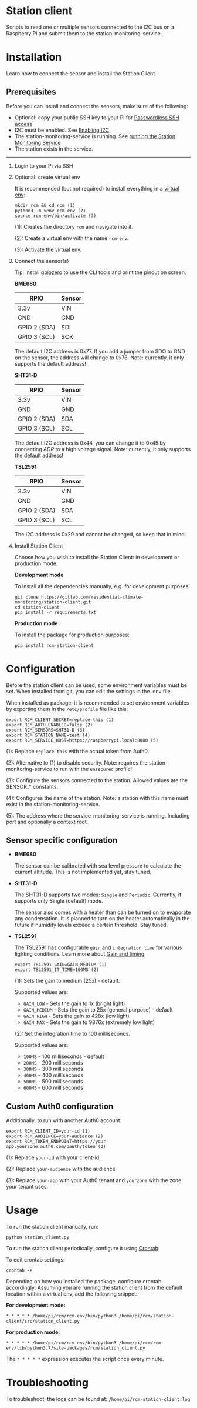 # Station client

Scripts to read one or multiple sensors connected to the I2C bus on a Raspberry Pi and submit them to the station-monitoring-service.

# Installation

Learn how to connect the sensor and install the Station Client.

## Prerequisites

Before you can install and connect the sensors, make sure of the following:

* Optional: copy your public SSH key to your Pi for [Passwordless SSH access]
* I2C must be enabled. See [Enabling I2C]
* The station-monitoring-service is running. See [running the Station Monitoring Service]
* The station exists in the service.

---

1. Login to your Pi via SSH

2. Optional: create virtual env

    It is recommended (but not required) to install everything in a [virtual env]:
    
    ```shell script
    mkdir rcm && cd rcm (1)
    python3 -m venv rcm-env (2)
    source rcm-env/bin/activate (3)
    ```
    
    (1): Creates the directory `rcm` and navigate into it.
    
    (2): Create a virtual env with the name `rcm-env`.
    
    (3): Activate the virtual env.

3. Connect the sensor(s)

    Tip: install [gpiozero] to use the CLI tools and print the pinout on screen.
    
    **BME680**
    
    |RPIO         |Sensor    |
    |-------------|----------|
    |3.3v         |VIN       |
    |GND          |GND       |
    |GPIO 2 (SDA) |SDI       |
    |GPIO 3 (SCL) |SCK       |
    
    The default I2C address is 0x77. If you add a jumper from SDO to GND on the sensor, the address will change to 0x76.
    Note: currently, it only supports the default address! 
    
    **SHT31-D**
    
    |RPIO         |Sensor    |
    |-------------|----------|
    |3.3v         |VIN       |
    |GND          |GND       |
    |GPIO 2 (SDA) |SDA       |
    |GPIO 3 (SCL) |SCL       |
    
    The default I2C address is 0x44, you can change it to 0x45 by connecting *ADR* to a high voltage signal.
    Note: currently, it only supports the default address!
    
    **TSL2591**
    
    |RPIO         |Sensor    |
    |-------------|----------|
    |3.3v         |VIN       |
    |GND          |GND       |
    |GPIO 2 (SDA) |SDA       |
    |GPIO 3 (SCL) |SCL       |
    
    The I2C address is 0x29 and cannot be changed, so keep that in mind.

4.  Install Station Client
    
    Choose how you wish to install the Station Client: in development or production mode.

    **Development mode**
    
    To install all the dependencies manually, e.g. for development purposes:
    
    ```shell script
    git clone https://gitlab.com/residential-climate-monitoring/station-client.git
    cd station-client
    pip install -r requirements.txt
    ```
    
    **Production mode**
    
    To install the package for production purposes:
    
    ```shell script
    pip install rcm-station-client
    ```

# Configuration

Before the station client can be used, some environment variables must be set.
When installed from git, you can edit the settings in the .env file.

When installed as package, it is recommended to set environment variables by exporting them in the `/etc/profile` file like this:

```shell script
export RCM_CLIENT_SECRET=replace-this (1)
export RCM_AUTH_ENABLED=false (2)
export RCM_SENSORS=SHT31-D (3)
export RCM_STATION_NAME=test (4)
export RCM_SERVICE_HOST=https://raspberrypi.local:8080 (5)
```

(1): Replace `replace-this` with the actual token from Auth0.

(2): Alternative to (1) to disable security. Note: requires the station-monitoring-service to run with the `unsecured` profile!

(3): Configure the sensors connected to the station. Allowed values are the SENSOR_* constants. 

(4): Configures the name of the station. Note: a station with this name must exist in the station-monitoring-service.

(5): The address where the service-monitoring-service is running. Including port and optionally a context root. 

## Sensor specific configuration

*   **BME680**

    The sensor can be calibrated with sea level pressure to calculate the current altitude. This is not implemented yet, stay tuned.

*   **SHT31-D**

    The SHT31-D supports two modes: `Single` and `Periodic`. Currently, it supports only Single (default) mode.
    
    The sensor also comes with a heater than can be turned on to evaporate any condensation. It is planned to turn on the heater 
    automatically in the future if humidity levels exceed a certain threshold. Stay tuned. 

*   **TSL2591**

    The TSL2591 has configurable `gain` and `integration time` for various lighting conditions.
    Learn more about [Gain and timing].
    
    ```shell script
    export TSL2591_GAIN=GAIN_MEDIUM (1)
    export TSL2591_IT_TIME=100MS (2)
    ```
    
    (1): Sets the gain to medium (25x) - default.
    
    Supported values are:
    
    * `GAIN_LOW` - Sets the gain to 1x (bright light)
    * `GAIN_MEDIUM` - Sets the gain to 25x (general purpose) - default
    * `GAIN_HIGH` - Sets the gain to 428x (low light)
    * `GAIN_MAX` - Sets the gain to 9876x (extremely low light) 
    
    (2): Set the integration time to 100 milliseconds.
    
    Supported values are:
    
    * `100MS` - 100 milliseconds - default 
    * `200MS` - 200 milliseconds
    * `300MS` - 300 milliseconds
    * `400MS` - 400 milliseconds
    * `500MS` - 500 milliseconds
    * `600MS` - 600 milliseconds

## Custom Auth0 configuration

Additionally, to run with another Auth0 account:
```shell script
export RCM_CLIENT_ID=your-id (1)
export RCM_AUDIENCE=your-audience (2)
export RCM_TOKEN_ENDPOINT=https://your-app.yourzone.auth0.com/oauth/token (3)
```

(1): Replace `your-id` with your client-id.

(2): Replace `your-audience` with the audience  

(3): Replace `your-app` with your Auth0 tenant and `yourzone` with the zone your tenant uses. 

# Usage
To run the station client manually, run:

```shell script
python station_client.py
```

To run the station client periodically, configure it using [Crontab]:

To edit crontab settings:
```shell script
crontab -e
```

Depending on how you installed the package, configure crontab accordingly:
Assuming you are running the station client from the default location within a virtual env, add the following snippet:

**For development mode:**
```shell script
* * * * * /home/pi/rcm/rcm-env/bin/python3 /home/pi/rcm/station-client/src/station_client.py
```

**For production mode:**
```shell script
* * * * * /home/pi/rcm/rcm-env/bin/python3 /home/pi/rcm/rcm-env/lib/python3.7/site-packages/rcm/station_client.py
```

The `* * * * *` expression executes the script once every minute.

# Troubleshooting

To troubleshoot, the logs can be found at: `/home/pi/rcm-station-client.log`

[Passwordless SSH access]: https://www.raspberrypi.org/documentation/remote-access/ssh/passwordless.md
[Enabling I2C]: https://learn.adafruit.com/adafruits-raspberry-pi-lesson-4-gpio-setup/configuring-i2c
[running the Station Monitoring Service]: https://gitlab.com/residential-climate-monitoring/station-monitoring-service
[virtual env]: https://docs.python.org/3/tutorial/venv.html
[gpiozero]: https://gpiozero.readthedocs.io/en/stable/cli_tools.html
[Gain and timing]: https://learn.adafruit.com/adafruit-tsl2591/wiring-and-test#gain-and-timing-762936-18
[Crontab]: https://www.raspberrypi.org/documentation/linux/usage/cron.md